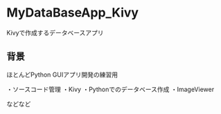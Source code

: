 # MyDataBaseApp_Kivy
Kivyで作成するデータベースアプリ

## 背景
ほとんどPython GUIアプリ開発の練習用

・ソースコード管理
・Kivy
・Pythonでのデータベース作成
・ImageViewer

などなど
